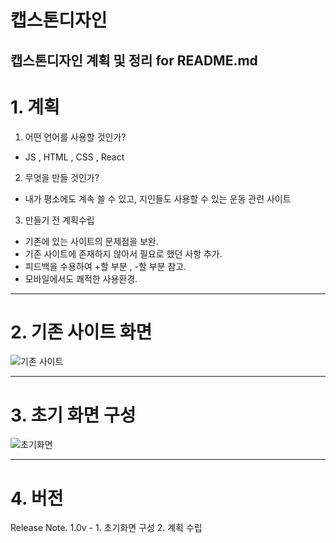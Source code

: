 # 캡스톤디자인
캡스톤디자인 계획 및 정리 for README.md
---
# 1. 계획
1. 어떤 언어를 사용할 것인가?
  - JS , HTML , CSS , React


2. 무엇을 만들 것인가?
  - 내가 평소에도 계속 쓸 수 있고, 지인들도 사용할 수 있는 운동 관련 사이트


3. 만들기 전 계획수립
  - 기존에 있는 사이트의 문제점을 보완.
  - 기존 사이트에 존재하지 않아서 필요로 했던 사항 추가.
  - 피드백을 수용하여 +할 부분 , -할 부분 참고.
  - 모바일에서도 쾌적한 사용환경.
---

# 2. 기존 사이트 화면
![기존 사이트](https://user-images.githubusercontent.com/100837725/156923263-c3492358-5fdf-4030-a3f3-7e8ce100e1f5.PNG)

---
# 3. 초기 화면 구성
![초기화면](https://user-images.githubusercontent.com/100837725/156922312-a5e84561-ea4c-4a49-89d1-52c57f045fe4.PNG)

---

# 4. 버전
Release Note.
1.0v -  1. 초기화면 구성 2. 계획 수립
